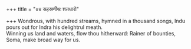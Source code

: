 +++
title = "०४ सहस्रणीथः शतधारो"

+++
Wondrous, with hundred streams, hymned in a thousand songs, Indu pours out for Indra his delightrul meath.  
     Winning us land and waters, flow thou hitherward: Rainer of bounties, Soma, make broad way for us.